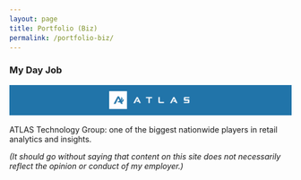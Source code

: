 ```yaml
---
layout: page
title: Portfolio (Biz)
permalink: /portfolio-biz/
---
```


### My Day Job

[![Atlas Technology Group](/images/portfolio/atlas_banner.png)](https://www.atlasdsr.com)

ATLAS Technology Group: one of the biggest nationwide players in retail analytics and insights.

_(It should go without saying that content on this site does not necessarily reflect the opinion or conduct of my employer.)_